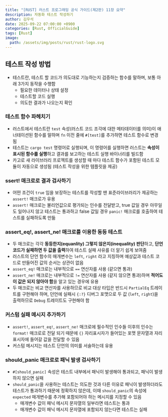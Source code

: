 ```yaml
---
title: "[RUST] 러스트 프로그래밍 공식 가이드(제2판) 11장 요약"
description: 자동화 테스트 작성하기
author: 김우석
date: 2025-09-22 07:00:00 +0900
categories: [Rust, OfficialGuide]
tags: [Rust]
image:
  path: /assets/img/posts/rust/rust-logo.svg
---
```


## 테스트 작성 방법
- 테스트란, 테스트 할 코드가 의도대로 기능하는지 검증하는 함수를 말하며, 보통 아래 3가지 동작을 수행함
    - 필요한 데이터나 상태 설정
    - 테스트할 코드 실행
    - 의도한 결과가 나오는지 확인

### 테스트 함수 파헤치기
- 러스트에서 테스트란 `test` 속성(러스트 코드 조각에 대한 메타데이터를 의미)이 애너테이션된 함수를 말하며 `fn` 이전 줄에 `#[test]`를 추가하면 테스트 함수로 변경 됨
- 테스트는 `cargo test` 명령어로 실행되며, 이 명령어를 실행하면 러스트는 **속성이 표시된 함수를 실행**하고 결과를 보고하는 테스트 실행 바이너리를 빌드함
- 카고로 새 라이브러리 프로젝트를 생성할 때 마다 테스트 함수가 포함된 테스트 모듈이 자동으로 생성됨 (테스트 작성을 위한 템플릿을 제공)

### ssert! 매크로로 결과 검사하기
- 어떤 조건이 `true` 임을 보장하는 테스트를 작성할 땐 표준라이브러리가 제공하는 `assert!` 매크로가 유용
- `assert!`  매크로는 불리언값으로 평가되는 인수를 전달받고, true 값일 경우 아무일도 일어나지 않고 테스트는 통과하고 false 값일 경우 `panic!` 매크로를 호출하여 테스트를 실패하도록 만듦

### assert_eq!, assert_ne! 매크로를 이용한 동등 테스트
- 두 매크로는 각각 **동등한지(equanlity) 그렇지 않은지(inequality) 판단**하고, **단언 코드가 실패하면 두 값을 출력**하여 테스트 실패 사유를 더 알기 쉽게 보여줌
- 러스트의 단언 함수의 매개변수는 `left`, `right` 라고 지칭하며 예상값과 테스트 코드로 만들어진 값의 순서는 상관이 없음
- `assert_eq!` 매크로는 내부적으로 `==` 연산자를 사용 (같으면 통과)
- `assert_ne!` 매크로는 내부적으로 `!=` 연산자를 사용 (같지 않으면 통과)하며 **적어도 이 값은 되지 않아야 함**을 알고 있는 경우에 유용
- 두 매크로는 비교 연산자를 사용하므로 비교 대상 타입은 반드시 `PartialEq` 트레이트를 구현해야 하며, 던언에 실패시 `{:?}` 디버그 포맷으로 두 값 (`left`, `right`)을 출력하므로 `Debug` 트레이트도 구현해야 함

### 커스텀 실패 메시지 추가하기
- `assert!`, `assert_eq!`, `assert_ne!` 매크로에 필수적인 인수들 이후의 인수는 `format!` 매크로로 전달 되기 때문에 `{}` 자리표시자가 들어있는 포맷 문자열과 자리표시자에 들어갈 값을 전달할 수 있음
- 커스텀 메시지는 테스트 단언의 의미를 서술하는데 유용

### should_panic 매크로로 패닉 발생 검사하기
- `#[should_panic]` 속성은 테스트 내부에서 패닉이 발생해야 통과되고, 패닉이 발생하지 않으면 실패
- `should_panic`을 사용하는 테스트는 의도한 것과 다른 이유로 패닉이 발생하더라도 테스트가 통과하기 때문에 정확하지 않은데, 이때 `should_panic`의 속성에 `expected` 매개변수를 추가해 포함되어야 하는 메시지를 지정할 수 있음
    - 매개변수 값이 패닉 메시지 문자열의 일부라면 테스트는 통과
    - 매개변수 값이 패닉 메시지 문자열에 포함되지 않는다면 테스트는 실패